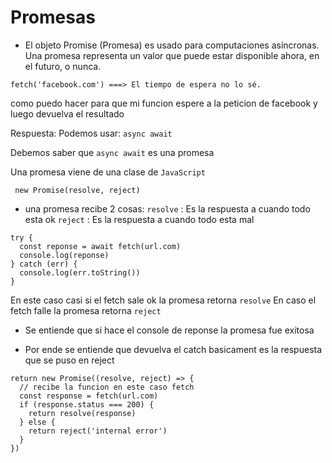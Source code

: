 # Promesas

- El objeto Promise (Promesa) es usado para computaciones asíncronas. Una promesa representa un valor que puede estar disponible ahora, en el futuro, o nunca.


```
fetch('facebook.com') ===> El tiempo de espera no lo sé.
```
como puedo hacer para que mi funcion espere a la peticion de facebook
y luego devuelva el resultado

Respuesta:
Podemos usar: ```async await```

Debemos saber que ```async await``` es una promesa

Una promesa viene de una clase de ```JavaScript```

``` new Promise(resolve, reject)```

- una promesa recibe 2 cosas:
``` resolve ``` : Es la respuesta a cuando todo esta ok
``` reject ```  : Es la respuesta a cuando todo esta mal

```
try {
  const reponse = await fetch(url.com)
  console.log(reponse)
} catch (err) {
  console.log(err.toString())
}
```
En este caso casi si el fetch sale ok la promesa retorna ```resolve```
En caso el fetch falle la promesa retorna ```reject```

* Se entiende que si hace el console de reponse la promesa fue exitosa

* Por ende se entiende que devuelva el catch basicament es la respuesta que se puso en reject

```
return new Promise((resolve, reject) => {
  // recibe la funcion en este caso fetch
  const response = fetch(url.com)
  if (response.status === 200) {
    return resolve(response)
  } else {
    return reject('internal error')
  }
})
```
